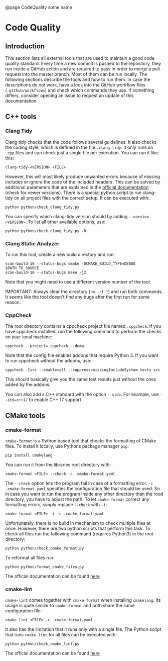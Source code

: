 @page CodeQuality some name
# Code Quality 

## Introduction

This section lists all external tools that are used to maintain a good code quality
standard. Every time a new commit is pushed to the repository, they run inside a GitHub
action and are required to pass in order to merge a pull request into the master branch.
Most of them can be run locally. The following sections describe the tools and how to
run them. In case the descriptions do not work, have a look into the GitHub workflow
files (`.github/workflows`) and check which commands they use. If something differs,
consider opening an issue to request an update of this documentation.

## C++ tools

### Clang Tidy

Clang tidy checks that the code follows several guidelines. It also checks the coding
style, which is defined in the file `.clang-tidy`. It only runs on `.cpp` files and
can check just a single file per execution. You can run it like this:

~~~ shell
clang-tidy-<VERSION> <FILE> 
~~~

However, this will most likely produce unwanted errors because of missing includes or
ignore the code of the included headers. 
This can be solved by additional parameters that are explained in the 
[official documentation](https://clang.llvm.org/extra/clang-tidy/) (check for newer 
versions). 
There is a special python script to run clang-tidy on all project files with the correct
setup.
It can be executed with:

~~~ shell
python python/check_clang_tidy.py
~~~

You can specify which clang-tidy version should by adding `--version <VERSION>`. To list
all other available options, use:

~~~ shell
python python/check_clang_tidy.py -h
~~~

### Clang Static Analyzer

To run this tool, create a new build directory and run:

~~~ shell
scan-build-10 --status-bugs cmake -DCMAKE_BUILD_TYPE=DEBUG $PATH_TO_SOURCE
scan-build-10 --status-bugs make -j2
~~~

Note that you might need to use a different version number of the tool.

IMPORTANT: Always clear the directory (`rm -rf *`) and run both commands. It seems like
the tool doesn't find any bugs after the first run for some reason.

### CppCheck

The root directory contains a cppcheck project file named `.cppcheck`. If you have
cppcheck installed, run the following command to perform the checks on your local
machine:

~~~ shell
cppcheck --project=.cppcheck --dump
~~~

Note that the config file enables addons that require Python 3. If you want to run
cppcheck without the addons, use:

~~~ shell
cppcheck -Isrc --enable=all --suppress=missingIncludeSystem tests src
~~~

This should basically give you the same test results just without the ones added by the
addons.

You can also add a C++ standard with the option `--std=`. For example, use `--std=c++17`
to enable C++ 17 support

## CMake tools

### cmake-format

`cmake-format` is a Python based tool that checks the formatting of CMake files. To
install it locally, use Pythons package manager `pip`:

~~~ shell
pip install cmakelang
~~~

You can run it from the libraries root directory with:

~~~ shell
cmake-format <FILE> --check -c .cmake-format.yaml
~~~

The `--check` option lets the program fail in case of a formatting error.
`-c .cmake-format.yaml` specifies the configuration file that should be used. So in case
you want to run the program inside any other directory than the rood directory, you have
to adjust the path. To let `cmake-format` correct any formatting errors, simply replace
`--check` with `-i`:

~~~ shell
cmake-format <FILE> -i -c .cmake-format.yaml 
~~~

Unfortunately, there is no build in mechanism to check multiple files at once. However,
there are two python scripts that perform this task. To check all files run the
following command (requires Python3) in the root directory:

~~~ shell
python python/check_cmake_format.py
~~~

To reformat all files run:

~~~ shell
python python/format_cmake_files.py 
~~~

The official documentation can be
found [here](https://cmake-format.readthedocs.io/en/latest/)

### cmake-lint

`cmake-lint` comes together with `cmake-format` when installing `cmakelang`. Its usage
is quite similar to `cmake-format` and both share the same configuration file:

~~~ shell
cmake-lint <FILE> -c .cmake-format.yaml
~~~

It also has the limitation that it runs only with a single file. The Python script that
runs `cmake-lint` for all files can be executed with:

~~~ shell
python python/check_cmake_lint.py
~~~

The official documentation can be
found [here](https://cmake-format.readthedocs.io/en/latest/)
